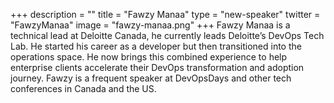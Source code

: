 +++
description = ""
title = "Fawzy Manaa"
type = "new-speaker"
twitter = "FawzyManaa"
image = "fawzy-manaa.png"
+++
Fawzy Manaa is a technical lead at Deloitte Canada, he currently leads Deloitte’s DevOps Tech Lab. He started his career as a developer but then transitioned into the operations space. He now brings this combined experience to help enterprise clients accelerate their DevOps transformation and adoption journey. Fawzy is a frequent speaker at DevOpsDays and other tech conferences in Canada and the US.